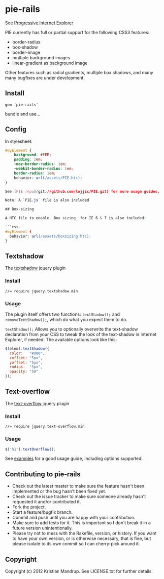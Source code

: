 # pie-rails

See [Progressive Internet Explorer](git://github.com/lojjic/PIE.git)

PIE currently has full or partial support for the following CSS3 features:

* border-radius
* box-shadow
* border-image
* multiple background images
* linear-gradient as background image

Other features such as radial gradients, multiple box shadows, and many many bugfixes are under development.

## Install

`gem 'pie-rails'`

bundle and use...

## Config

In stylesheet:

```css
#myElement {
    background: #EEE;
    padding: 2em;
    -moz-border-radius: 1em;
    -webkit-border-radius: 1em;
    border-radius: 1em;
    behavior: url(/assets/PIE.htc);
}

See [PIE repo](git://github.com/lojjic/PIE.git) for more usage guides, demos etc.

Note: A `PIE.js` file is also included

## Box-sizing

A HTC file to enable _Box sizing_ for IE 6 & 7 is also included:

```css
#myElement {
  behavior: url(/assets/boxsizing.htc);
}
```

## Textshadow

The [textshadow](http://kilianvalkhof.com/2008/javascript/text-shadow-in-ie-with-jquery/) jquery plugin 

### Install

```text
//= require jquery.textshadow.min
```

### Usage

The plugin itself offers two functions: `textShadow();` and `removeTextShadow();`, which do what you expect them to do.

`textShadow();` Allows you to optionally overwrite the text-shadow declaration from your CSS to tweak the look of the text-shadow in Internet Explorer, if needed. The available options look like this:

```javascript
$(elem).textShadow({
  color:   "#000",
  xoffset: "5px",
  yoffset: "5px",
  radius:  "5px",
  opacity: "50"
});
```

## Text-overflow

The [text-overflow](http://www.bramstein.com/projects/text-overflow/) jquery plugin 

### Install

```text
//= require jquery.text-overflow.min
```

### Usage

```javascript
$('h1').textOverflow();
```

See [examples](http://www.bramstein.com/projects/text-overflow/examples/examples.html) for a good usage guide, including options supported.

## Contributing to pie-rails
 
* Check out the latest master to make sure the feature hasn't been implemented or the bug hasn't been fixed yet.
* Check out the issue tracker to make sure someone already hasn't requested it and/or contributed it.
* Fork the project.
* Start a feature/bugfix branch.
* Commit and push until you are happy with your contribution.
* Make sure to add tests for it. This is important so I don't break it in a future version unintentionally.
* Please try not to mess with the Rakefile, version, or history. If you want to have your own version, or is otherwise necessary, that is fine, but please isolate to its own commit so I can cherry-pick around it.

## Copyright

Copyright (c) 2012 Kristian Mandrup. See LICENSE.txt for
further details.

